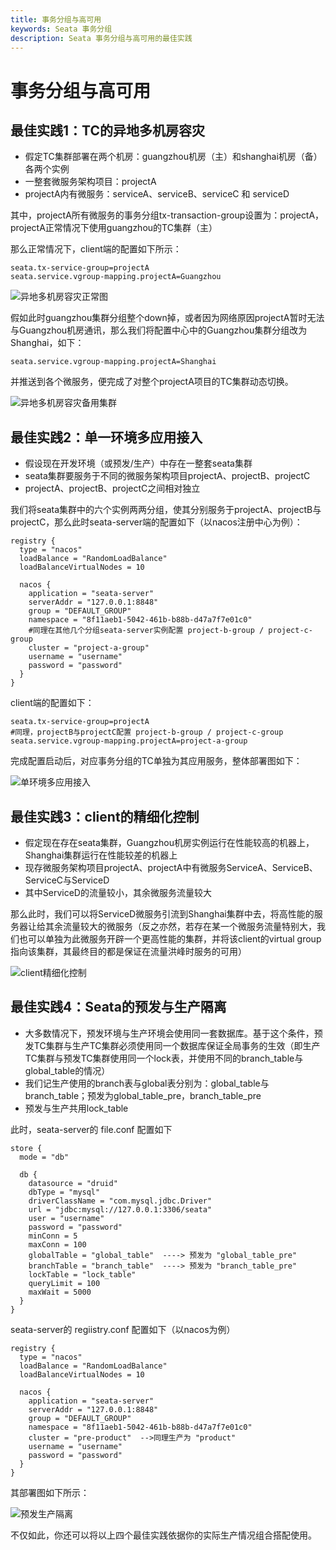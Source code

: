 ```yaml
---
title: 事务分组与高可用
keywords: Seata 事务分组
description: Seata 事务分组与高可用的最佳实践
---
```


# 事务分组与高可用

## 最佳实践1：TC的异地多机房容灾

- 假定TC集群部署在两个机房：guangzhou机房（主）和shanghai机房（备）各两个实例
- 一整套微服务架构项目：projectA
- projectA内有微服务：serviceA、serviceB、serviceC 和 serviceD

其中，projectA所有微服务的事务分组tx-transaction-group设置为：projectA，projectA正常情况下使用guangzhou的TC集群（主）

那么正常情况下，client端的配置如下所示：

```
seata.tx-service-group=projectA
seata.service.vgroup-mapping.projectA=Guangzhou
```
![异地多机房容灾正常图](/img/txgroup/txgroup-normal.png)

假如此时guangzhou集群分组整个down掉，或者因为网络原因projectA暂时无法与Guangzhou机房通讯，那么我们将配置中心中的Guangzhou集群分组改为Shanghai，如下：

```
seata.service.vgroup-mapping.projectA=Shanghai
```

并推送到各个微服务，便完成了对整个projectA项目的TC集群动态切换。

![异地多机房容灾备用集群](/img/txgroup/txgroup-switch-to-sh.png)

## 最佳实践2：单一环境多应用接入

- 假设现在开发环境（或预发/生产）中存在一整套seata集群
- seata集群要服务于不同的微服务架构项目projectA、projectB、projectC
- projectA、projectB、projectC之间相对独立

我们将seata集群中的六个实例两两分组，使其分别服务于projectA、projectB与projectC，那么此时seata-server端的配置如下（以nacos注册中心为例）：

```
registry {
  type = "nacos"
  loadBalance = "RandomLoadBalance"
  loadBalanceVirtualNodes = 10

  nacos {
    application = "seata-server"
    serverAddr = "127.0.0.1:8848"
    group = "DEFAULT_GROUP"
    namespace = "8f11aeb1-5042-461b-b88b-d47a7f7e01c0"
    #同理在其他几个分组seata-server实例配置 project-b-group / project-c-group
    cluster = "project-a-group"
    username = "username"
    password = "password"
  }
}
```

client端的配置如下：

```
seata.tx-service-group=projectA
#同理，projectB与projectC配置 project-b-group / project-c-group
seata.service.vgroup-mapping.projectA=project-a-group
```

完成配置启动后，对应事务分组的TC单独为其应用服务，整体部署图如下：

![单环境多应用接入](/img/txgroup/txgroup-multiApplication.png)


## 最佳实践3：client的精细化控制

- 假定现在存在seata集群，Guangzhou机房实例运行在性能较高的机器上，Shanghai集群运行在性能较差的机器上
- 现存微服务架构项目projectA、projectA中有微服务ServiceA、ServiceB、ServiceC与ServiceD
- 其中ServiceD的流量较小，其余微服务流量较大

那么此时，我们可以将ServiceD微服务引流到Shanghai集群中去，将高性能的服务器让给其余流量较大的微服务（反之亦然，若存在某一个微服务流量特别大，我们也可以单独为此微服务开辟一个更高性能的集群，并将该client的virtual group指向该集群，其最终目的都是保证在流量洪峰时服务的可用）

![client精细化控制](/img/txgroup/txgroup-client-controll.png)


## 最佳实践4：Seata的预发与生产隔离

- 大多数情况下，预发环境与生产环境会使用同一套数据库。基于这个条件，预发TC集群与生产TC集群必须使用同一个数据库保证全局事务的生效（即生产TC集群与预发TC集群使用同一个lock表，并使用不同的branch_table与global_table的情况）
- 我们记生产使用的branch表与global表分别为：global_table与branch_table；预发为global_table_pre，branch_table_pre
- 预发与生产共用lock_table

此时，seata-server的 file.conf 配置如下

```
store {
  mode = "db"

  db {
    datasource = "druid"
    dbType = "mysql"
    driverClassName = "com.mysql.jdbc.Driver"
    url = "jdbc:mysql://127.0.0.1:3306/seata"
    user = "username"
    password = "password"
    minConn = 5
    maxConn = 100
    globalTable = "global_table"  ----> 预发为 "global_table_pre"
    branchTable = "branch_table"  ----> 预发为 "branch_table_pre"
    lockTable = "lock_table"
    queryLimit = 100
    maxWait = 5000
  }
}
```

seata-server的 regiistry.conf 配置如下（以nacos为例）

```
registry {
  type = "nacos"
  loadBalance = "RandomLoadBalance"
  loadBalanceVirtualNodes = 10

  nacos {
    application = "seata-server"
    serverAddr = "127.0.0.1:8848"
    group = "DEFAULT_GROUP"
    namespace = "8f11aeb1-5042-461b-b88b-d47a7f7e01c0"
    cluster = "pre-product"  -->同理生产为 "product"
    username = "username"
    password = "password"
  }
}
```

其部署图如下所示：

![预发生产隔离](/img/txgroup/txgroup-segregation-of-pre-and-product.png)

不仅如此，你还可以将以上四个最佳实践依据你的实际生产情况组合搭配使用。